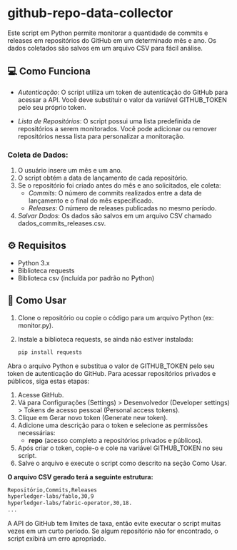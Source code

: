 # github-repo-data-collector

Este script em Python permite monitorar a quantidade de commits e releases em repositórios do GitHub em um determinado mês e ano. Os dados coletados são salvos em um arquivo CSV para fácil análise.

## :computer: Como Funciona

- *Autenticação*: O script utiliza um token de autenticação do GitHub para acessar a API. Você deve substituir o valor da variável GITHUB_TOKEN pelo seu próprio token.

- *Lista de Repositórios*: O script possui uma lista predefinida de repositórios a serem monitorados. Você pode adicionar ou remover repositórios nessa lista para personalizar a monitoração.

### Coleta de Dados:

1. O usuário insere um mês e um ano.
2. O script obtém a data de lançamento de cada repositório.
3. Se o repositório foi criado antes do mês e ano solicitados, ele coleta:
   - *Commits*: O número de commits realizados entre a data de lançamento e o final do mês especificado.
   - *Releases*: O número de releases publicadas no mesmo período.
4. *Salvar Dados*: Os dados são salvos em um arquivo CSV chamado dados_commits_releases.csv.

## :gear: Requisitos

- Python 3.x
- Biblioteca requests
- Biblioteca csv (incluída por padrão no Python)

## :rocket: Como Usar

1. Clone o repositório ou copie o código para um arquivo Python (ex: monitor.py).

2. Instale a biblioteca requests, se ainda não estiver instalada:

   ```bash
   pip install requests
Abra o arquivo Python e substitua o valor de GITHUB_TOKEN pelo seu token de autenticação do GitHub.
Para acessar repositórios privados e públicos, siga estas etapas:

1. Acesse GitHub.
2. Vá para Configurações (Settings) > Desenvolvedor (Developer settings) > Tokens de acesso pessoal (Personal access tokens).
3. Clique em Gerar novo token (Generate new token).
4. Adicione uma descrição para o token e selecione as permissões necessárias:
    - **repo** (acesso completo a repositórios privados e públicos).
5. Após criar o token, copie-o e cole na variável GITHUB_TOKEN no seu script.
6. Salve o arquivo e execute o script como descrito na seção Como Usar.
  
**O arquivo CSV gerado terá a seguinte estrutura:**
    
  ```bash
Repositório,Commits,Releases
hyperledger-labs/fablo,30,9
hyperledger-labs/fabric-operator,30,18.
...
```

A API do GitHub tem limites de taxa, então evite executar o script muitas vezes em um curto período. Se algum repositório não for encontrado, o script exibirá um erro apropriado.

